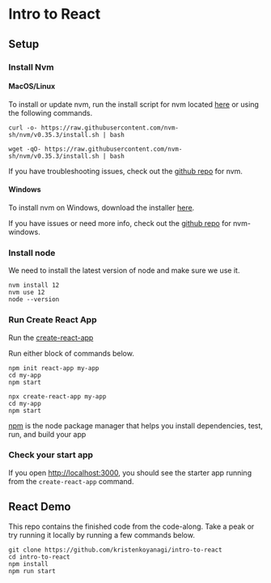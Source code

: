 # Intro to React 

## Setup

### Install Nvm

#### MacOS/Linux

To install or update nvm, run the install script for nvm located [here](https://github.com/nvm-sh/nvm/blob/v0.35.3/install.sh) or using the following commands. 

```
curl -o- https://raw.githubusercontent.com/nvm-sh/nvm/v0.35.3/install.sh | bash
```
```
wget -qO- https://raw.githubusercontent.com/nvm-sh/nvm/v0.35.3/install.sh | bash
```

If you have troubleshooting issues, check out the [github repo](https://github.com/nvm-sh/nvm#troubleshooting-on-linux) for nvm.

#### Windows 

To install nvm on Windows, download the installer [here](https://github.com/coreybutler/nvm-windows/releases).

If you have issues or need more info, check out the [github repo](https://github.com/coreybutler/nvm-windows) for nvm-windows.

### Install node

We need to install the latest version of node and make sure we use it.

```
nvm install 12
nvm use 12
node --version
```

### Run Create React App

Run the [create-react-app](https://reactjs.org/docs/create-a-new-react-app.html)

Run either block of commands below.
```
npm init react-app my-app
cd my-app
npm start
```
``` 
npx create-react-app my-app
cd my-app
npm start
```

[npm](https://www.npmjs.com/) is the node package manager that helps you install dependencies, test, run, and build your app

### Check your start app

If you open [http://localhost:3000](http://localhost:3000), you should see the starter app running from the `create-react-app` command.

## React Demo

This repo contains the finished code from the code-along. Take a peak or try running it locally by running a few commands below. 

```
git clone https://github.com/kristenkoyanagi/intro-to-react
cd intro-to-react
npm install
npm run start
```